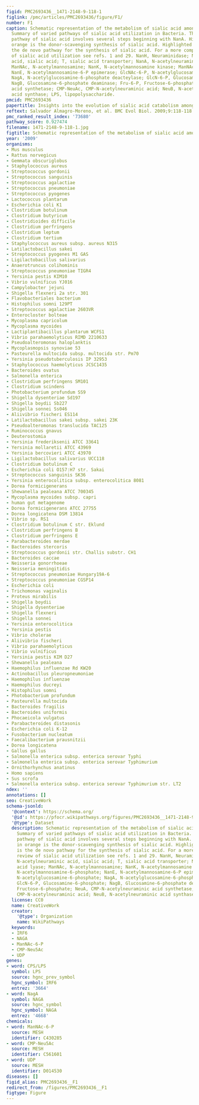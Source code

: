 ```yaml
---
figid: PMC2693436__1471-2148-9-118-1
figlink: /pmc/articles/PMC2693436/figure/F1/
number: F1
caption: Schematic representation of the metabolism of sialic acid among Bacteria.
  Summary of varied pathways of sialic acid utilization in Bacteria. The catabolic
  pathway of sialic acid involves several steps beginning with NanA. Highlighted in
  orange is the donor-scavenging synthesis of sialic acid. Highlighted in pink is
  the de novo pathway for the synthesis of sialic acid. For a more comprehensive review
  of sialic acid utilization see refs. 1 and 29. NanH, Neuraminidase; Neu5Ac, N-acetylneuraminic
  acid, sialic acid; T, sialic acid transporter; NanA, N-acetylneuraminic acid lyase;
  ManNAc, N-acetylmannosamine; NanK, N-acetylmannosamine kinase; ManNAc-6-P, N-acetylmannosamine-6-phosphate;
  NanE, N-acetylmannosamine-6-P epimerase; GlcNAc-6-P, N-acetylglucosamine-6-phosphate;
  NagA, N-acetylglucosamine-6-phosphate deacteylase; GlcN-6-P, Glucosamine-6-phosphate;
  NagB, Glucosamine-6-phosphate deaminase; Fru-6-P, Fructose-6-phosphate; NeuA, CMP-N-acetylneuraminic
  acid synthetase; CMP-NeuAc, CMP-N-acetylneuraminic acid; NeuB, N-acetylneuraminic
  acid synthase; LPS, lipopolysaccharide.
pmcid: PMC2693436
papertitle: Insights into the evolution of sialic acid catabolism among bacteria.
reftext: Salvador Almagro-Moreno, et al. BMC Evol Biol. 2009;9:118-118.
pmc_ranked_result_index: '73680'
pathway_score: 0.927474
filename: 1471-2148-9-118-1.jpg
figtitle: Schematic representation of the metabolism of sialic acid among Bacteria
year: '2009'
organisms:
- Mus musculus
- Rattus norvegicus
- Gemmata obscuriglobus
- Staphylococcus aureus
- Streptococcus gordonii
- Streptococcus sanguinis
- Streptococcus agalactiae
- Streptococcus pneumoniae
- Streptococcus pyogenes
- Lactococcus plantarum
- Escherichia coli K1
- Clostridium botulinum
- Clostridium butyricum
- Clostridioides difficile
- Clostridium perfringens
- Clostridium leptum
- Clostridium tertium
- Staphylococcus aureus subsp. aureus N315
- Latilactobacillus sakei
- Streptococcus pyogenes M1 GAS
- Ligilactobacillus salivarius
- Anaerotruncus colihominis
- Streptococcus pneumoniae TIGR4
- Yersinia pestis KIM10
- Vibrio vulnificus YJ016
- Campylobacter jejuni
- Shigella flexneri 2a str. 301
- Flavobacteriales bacterium
- Histophilus somni 129PT
- Streptococcus agalactiae 2603VR
- Enterocloster bolteae
- Mycoplasma capricolum
- Mycoplasma mycoides
- Lactiplantibacillus plantarum WCFS1
- Vibrio parahaemolyticus RIMD 2210633
- Pseudoalteromonas haloplanktis
- Mycoplasmopsis synoviae 53
- Pasteurella multocida subsp. multocida str. Pm70
- Yersinia pseudotuberculosis IP 32953
- Staphylococcus haemolyticus JCSC1435
- Bacteroides ovatus
- Salmonella enterica
- Clostridium perfringens SM101
- Clostridium scindens
- Photobacterium profundum SS9
- Shigella dysenteriae Sd197
- Shigella boydii Sb227
- Shigella sonnei Ss046
- Aliivibrio fischeri ES114
- Latilactobacillus sakei subsp. sakei 23K
- Pseudoalteromonas translucida TAC125
- Ruminococcus gnavus
- Deuterostomia
- Yersinia frederiksenii ATCC 33641
- Yersinia mollaretii ATCC 43969
- Yersinia bercovieri ATCC 43970
- Ligilactobacillus salivarius UCC118
- Clostridium botulinum C
- Escherichia coli O157:H7 str. Sakai
- Streptococcus sanguinis SK36
- Yersinia enterocolitica subsp. enterocolitica 8081
- Dorea formicigenerans
- Shewanella pealeana ATCC 700345
- Mycoplasma mycoides subsp. capri
- human gut metagenome
- Dorea formicigenerans ATCC 27755
- Dorea longicatena DSM 13814
- Vibrio sp. RS1
- Clostridium botulinum C str. Eklund
- Clostridium perfringens B
- Clostridium perfringens E
- Parabacteroides merdae
- Bacteroides stercoris
- Streptococcus gordonii str. Challis substr. CH1
- Bacteroides caccae
- Neisseria gonorrhoeae
- Neisseria meningitidis
- Streptococcus pneumoniae Hungary19A-6
- Streptococcus pneumoniae CGSP14
- Escherichia coli
- Trichomonas vaginalis
- Proteus mirabilis
- Shigella boydii
- Shigella dysenteriae
- Shigella flexneri
- Shigella sonnei
- Yersinia enterocolitica
- Yersinia pestis
- Vibrio cholerae
- Aliivibrio fischeri
- Vibrio parahaemolyticus
- Vibrio vulnificus
- Yersinia pestis KIM D27
- Shewanella pealeana
- Haemophilus influenzae Rd KW20
- Actinobacillus pleuropneumoniae
- Haemophilus influenzae
- Haemophilus ducreyi
- Histophilus somni
- Photobacterium profundum
- Pasteurella multocida
- Bacteroides fragilis
- Bacteroides uniformis
- Phocaeicola vulgatus
- Parabacteroides distasonis
- Escherichia coli K-12
- Fusobacterium nucleatum
- Faecalibacterium prausnitzii
- Dorea longicatena
- Gallus gallus
- Salmonella enterica subsp. enterica serovar Typhi
- Salmonella enterica subsp. enterica serovar Typhimurium
- Ornithorhynchus anatinus
- Homo sapiens
- Sus scrofa
- Salmonella enterica subsp. enterica serovar Typhimurium str. LT2
ndex: ''
annotations: []
seo: CreativeWork
schema-jsonld:
  '@context': https://schema.org/
  '@id': https://pfocr.wikipathways.org/figures/PMC2693436__1471-2148-9-118-1.html
  '@type': Dataset
  description: Schematic representation of the metabolism of sialic acid among Bacteria.
    Summary of varied pathways of sialic acid utilization in Bacteria. The catabolic
    pathway of sialic acid involves several steps beginning with NanA. Highlighted
    in orange is the donor-scavenging synthesis of sialic acid. Highlighted in pink
    is the de novo pathway for the synthesis of sialic acid. For a more comprehensive
    review of sialic acid utilization see refs. 1 and 29. NanH, Neuraminidase; Neu5Ac,
    N-acetylneuraminic acid, sialic acid; T, sialic acid transporter; NanA, N-acetylneuraminic
    acid lyase; ManNAc, N-acetylmannosamine; NanK, N-acetylmannosamine kinase; ManNAc-6-P,
    N-acetylmannosamine-6-phosphate; NanE, N-acetylmannosamine-6-P epimerase; GlcNAc-6-P,
    N-acetylglucosamine-6-phosphate; NagA, N-acetylglucosamine-6-phosphate deacteylase;
    GlcN-6-P, Glucosamine-6-phosphate; NagB, Glucosamine-6-phosphate deaminase; Fru-6-P,
    Fructose-6-phosphate; NeuA, CMP-N-acetylneuraminic acid synthetase; CMP-NeuAc,
    CMP-N-acetylneuraminic acid; NeuB, N-acetylneuraminic acid synthase; LPS, lipopolysaccharide.
  license: CC0
  name: CreativeWork
  creator:
    '@type': Organization
    name: WikiPathways
  keywords:
  - IRF6
  - NAGA
  - ManNAc-6-P
  - CMP-Neu5Ac
  - UDP
genes:
- word: CPS/LPS
  symbol: LPS
  source: hgnc_prev_symbol
  hgnc_symbol: IRF6
  entrez: '3664'
- word: NagA
  symbol: NAGA
  source: hgnc_symbol
  hgnc_symbol: NAGA
  entrez: '4668'
chemicals:
- word: ManNAc-6-P
  source: MESH
  identifier: C430285
- word: CMP-Neu5Ac
  source: MESH
  identifier: C561601
- word: UDP
  source: MESH
  identifier: D014530
diseases: []
figid_alias: PMC2693436__F1
redirect_from: /figures/PMC2693436__F1
figtype: Figure
---
```

